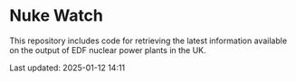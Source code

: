 # Nuke Watch

This repository includes code for retrieving the latest information available on the output of EDF nuclear power plants in the UK.

Last updated: 2025-01-12 14:11